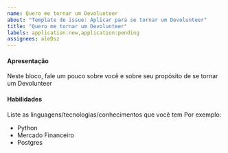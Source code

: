 ```yaml
---
name: Quero me tornar um Devolunteer
about: "Template de issue: Aplicar para se tornar um Devolunteer"
title: "Quero me tornar um Devolunteer"
labels: application:new,application:pending
assignees: aleDsz
---
```


#### Apresentação

Neste bloco, fale um pouco sobre você e sobre seu propósito de se tornar um Devolunteer

#### Habilidades

Liste as linguagens/tecnologias/conhecimentos que você tem
Por exemplo:

- Python
- Mercado Financeiro
- Postgres
